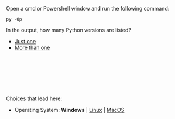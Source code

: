 


Open a cmd or Powershell window and run the following command:
```
py -0p
```

In the output, how many Python versions are listed?



- [Just one](ci-fix-vscode.md)
- [More than one](ci-fix-vscode.md)




<br><br><br>
------
Choices that lead here:
- Operating System: **Windows** \| [Linux](ci-vscode_osl.md) \| [MacOS](ci-vscode_osm.md)
